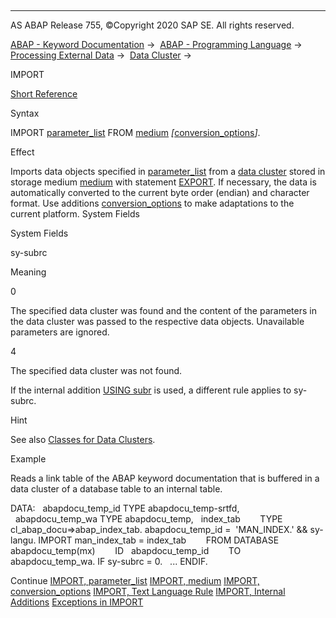   

* * *

AS ABAP Release 755, ©Copyright 2020 SAP SE. All rights reserved.

[ABAP - Keyword Documentation](https://help.sap.com/doc/abapdocu_755_index_htm/7.55/en-US/abenabap.htm) →  [ABAP - Programming Language](https://help.sap.com/doc/abapdocu_755_index_htm/7.55/en-US/abenabap_reference.htm) →  [Processing External Data](https://help.sap.com/doc/abapdocu_755_index_htm/7.55/en-US/abenabap_language_external_data.htm) →  [Data Cluster](https://help.sap.com/doc/abapdocu_755_index_htm/7.55/en-US/abendata_cluster.htm) → 

IMPORT

[Short Reference](https://help.sap.com/doc/abapdocu_755_index_htm/7.55/en-US/abapimport_shortref.htm)

Syntax

IMPORT [parameter\_list](https://help.sap.com/doc/abapdocu_755_index_htm/7.55/en-US/abapimport_parameterlist.htm) FROM [medium](https://help.sap.com/doc/abapdocu_755_index_htm/7.55/en-US/abapimport_medium.htm) *\[*[conversion\_options](https://help.sap.com/doc/abapdocu_755_index_htm/7.55/en-US/abapimport_conversion.htm)*\]*.

Effect

Imports data objects specified in [parameter\_list](https://help.sap.com/doc/abapdocu_755_index_htm/7.55/en-US/abapimport_parameterlist.htm) from a [data cluster](https://help.sap.com/doc/abapdocu_755_index_htm/7.55/en-US/abendata_cluster_glosry.htm "Glossary Entry") stored in storage medium [medium](https://help.sap.com/doc/abapdocu_755_index_htm/7.55/en-US/abapimport_medium.htm) with statement [EXPORT](https://help.sap.com/doc/abapdocu_755_index_htm/7.55/en-US/abapexport_data_cluster.htm). If necessary, the data is automatically converted to the current byte order (endian) and character format. Use additions [conversion\_options](https://help.sap.com/doc/abapdocu_755_index_htm/7.55/en-US/abapimport_conversion.htm) to make adaptations to the current platform. System Fields

System Fields

sy-subrc

Meaning

0

The specified data cluster was found and the content of the parameters in the data cluster was passed to the respective data objects. Unavailable parameters are ignored.

4

The specified data cluster was not found.

If the internal addition [USING subr](https://help.sap.com/doc/abapdocu_755_index_htm/7.55/en-US/abapimport_internal.htm) is used, a different rule applies to sy-subrc.

Hint

See also [Classes for Data Clusters](https://help.sap.com/doc/abapdocu_755_index_htm/7.55/en-US/abencl_abap_expimp.htm).

Example

Reads a link table of the ABAP keyword documentation that is buffered in a data cluster of a database table to an internal table.

DATA:
  abapdocu\_temp\_id TYPE abapdocu\_temp-srtfd,
  abapdocu\_temp\_wa TYPE abapdocu\_temp,
  index\_tab        TYPE cl\_abap\_docu=>abap\_index\_tab.
abapdocu\_temp\_id =  'MAN\_INDEX.' && sy-langu.
IMPORT man\_index\_tab = index\_tab
       FROM DATABASE abapdocu\_temp(mx)
       ID   abapdocu\_temp\_id
       TO   abapdocu\_temp\_wa.
IF sy-subrc = 0.
  ...
ENDIF.

Continue
[IMPORT, parameter\_list](https://help.sap.com/doc/abapdocu_755_index_htm/7.55/en-US/abapimport_parameterlist.htm)
[IMPORT, medium](https://help.sap.com/doc/abapdocu_755_index_htm/7.55/en-US/abapimport_medium.htm)
[IMPORT, conversion\_options](https://help.sap.com/doc/abapdocu_755_index_htm/7.55/en-US/abapimport_conversion.htm)
[IMPORT, Text Language Rule](https://help.sap.com/doc/abapdocu_755_index_htm/7.55/en-US/abenimport_text_language.htm)
[IMPORT, Internal Additions](https://help.sap.com/doc/abapdocu_755_index_htm/7.55/en-US/abapimport_internal.htm)
[Exceptions in IMPORT](https://help.sap.com/doc/abapdocu_755_index_htm/7.55/en-US/abenrabax_import_from_database.htm)
